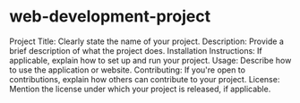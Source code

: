 # web-development-project
Project Title: Clearly state the name of your project. Description: Provide a brief description of what the project does. Installation Instructions: If applicable, explain how to set up and run your project. Usage: Describe how to use the application or website. Contributing: If you're open to contributions, explain how others can contribute to your project. License: Mention the license under which your project is released, if applicable.
